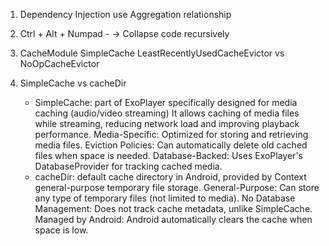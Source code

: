 1. Dependency Injection use Aggregation relationship

2. Ctrl + Alt + Numpad -  -> Collapse code recursively

3. CacheModule
	SimpleCache
	LeastRecentlyUsedCacheEvictor vs NoOpCacheEvictor

4. SimpleCache vs cacheDir
	- SimpleCache: 
		part of ExoPlayer 
		specifically designed for media caching (audio/video streaming)
		It allows caching of media files while streaming, reducing network load and improving playback performance.
		Media-Specific: Optimized for storing and retrieving media files.
		Eviction Policies: Can automatically delete old cached files when space is needed.
		Database-Backed: Uses ExoPlayer's DatabaseProvider for tracking cached media.
	- cacheDir: 
		default cache directory in Android, provided by Context
		general-purpose temporary file storage.
		General-Purpose: Can store any type of temporary files (not limited to media).
		No Database Management: Does not track cache metadata, unlike SimpleCache.
		Managed by Android: Android automatically clears the cache when space is low.